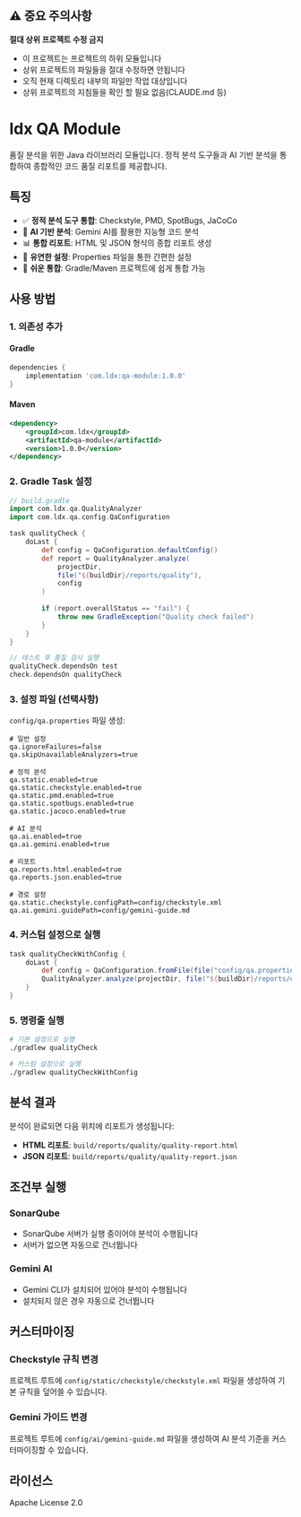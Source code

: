 ## ⚠️ 중요 주의사항

**절대 상위 프로젝트 수정 금지**
- 이 프로젝트는 프로젝트의 하위 모듈입니다
- 상위 프로젝트의 파일들을 절대 수정하면 안됩니다
- 오직 현재 디렉토리 내부의 파일만 작업 대상입니다
- 상위 프로젝트의 지침들을 확인 할 필요 없음(CLAUDE.md 등)

# ldx QA Module

품질 분석을 위한 Java 라이브러리 모듈입니다. 정적 분석 도구들과 AI 기반 분석을 통합하여 종합적인 코드 품질 리포트를 제공합니다.

## 특징

- ✅ **정적 분석 도구 통합**: Checkstyle, PMD, SpotBugs, JaCoCo
- 🤖 **AI 기반 분석**: Gemini AI를 활용한 지능형 코드 분석
- 📊 **통합 리포트**: HTML 및 JSON 형식의 종합 리포트 생성
- 🔧 **유연한 설정**: Properties 파일을 통한 간편한 설정
- 🚀 **쉬운 통합**: Gradle/Maven 프로젝트에 쉽게 통합 가능

## 사용 방법

### 1. 의존성 추가

#### Gradle
```gradle
dependencies {
    implementation 'com.ldx:qa-module:1.0.0'
}
```

#### Maven
```xml
<dependency>
    <groupId>com.ldx</groupId>
    <artifactId>qa-module</artifactId>
    <version>1.0.0</version>
</dependency>
```

### 2. Gradle Task 설정

```gradle
// build.gradle
import com.ldx.qa.QualityAnalyzer
import com.ldx.qa.config.QaConfiguration

task qualityCheck {
    doLast {
        def config = QaConfiguration.defaultConfig()
        def report = QualityAnalyzer.analyze(
            projectDir, 
            file("${buildDir}/reports/quality"),
            config
        )
        
        if (report.overallStatus == "fail") {
            throw new GradleException("Quality check failed")
        }
    }
}

// 테스트 후 품질 검사 실행
qualityCheck.dependsOn test
check.dependsOn qualityCheck
```

### 3. 설정 파일 (선택사항)

`config/qa.properties` 파일 생성:
```properties
# 일반 설정
qa.ignoreFailures=false
qa.skipUnavailableAnalyzers=true

# 정적 분석
qa.static.enabled=true
qa.static.checkstyle.enabled=true
qa.static.pmd.enabled=true
qa.static.spotbugs.enabled=true
qa.static.jacoco.enabled=true

# AI 분석
qa.ai.enabled=true
qa.ai.gemini.enabled=true

# 리포트
qa.reports.html.enabled=true
qa.reports.json.enabled=true

# 경로 설정
qa.static.checkstyle.configPath=config/checkstyle.xml
qa.ai.gemini.guidePath=config/gemini-guide.md
```

### 4. 커스텀 설정으로 실행

```gradle
task qualityCheckWithConfig {
    doLast {
        def config = QaConfiguration.fromFile(file("config/qa.properties"))
        QualityAnalyzer.analyze(projectDir, file("${buildDir}/reports/quality"), config)
    }
}
```

### 5. 명령줄 실행

```bash
# 기본 설정으로 실행
./gradlew qualityCheck

# 커스텀 설정으로 실행
./gradlew qualityCheckWithConfig
```

## 분석 결과

분석이 완료되면 다음 위치에 리포트가 생성됩니다:

- **HTML 리포트**: `build/reports/quality/quality-report.html`
- **JSON 리포트**: `build/reports/quality/quality-report.json`

## 조건부 실행

### SonarQube
- SonarQube 서버가 실행 중이어야 분석이 수행됩니다
- 서버가 없으면 자동으로 건너뜁니다

### Gemini AI
- Gemini CLI가 설치되어 있어야 분석이 수행됩니다
- 설치되지 않은 경우 자동으로 건너뜁니다

## 커스터마이징

### Checkstyle 규칙 변경
프로젝트 루트에 `config/static/checkstyle/checkstyle.xml` 파일을 생성하여 기본 규칙을 덮어쓸 수 있습니다.

### Gemini 가이드 변경
프로젝트 루트에 `config/ai/gemini-guide.md` 파일을 생성하여 AI 분석 기준을 커스터마이징할 수 있습니다.

## 라이선스

Apache License 2.0
